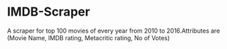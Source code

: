 # IMDB-Scraper
A scraper for top 100 movies of every year from 2010 to 2016.Attributes are (Movie Name, IMDB rating, Metacritic rating, No of Votes)
